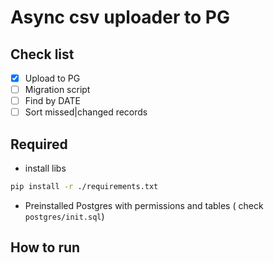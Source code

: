 # Async csv uploader to PG

## Check list

 - [x] Upload to PG
 - [ ] Migration script
 - [ ] Find by DATE
 - [ ] Sort missed|changed records

## Required

 - install libs
```bash
pip install -r ./requirements.txt
```
 - Preinstalled Postgres with permissions and tables ( check `postgres/init.sql`)
## How to run
 
